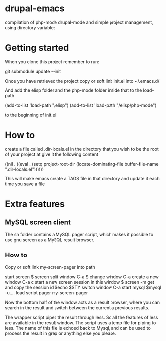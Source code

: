 drupal-emacs
============

compilation of php-mode drupal-mode and simple project management, using directory variables

Getting started
===============
When you clone this project remember to run:

git submodule update --init

Once you have retrieved the project copy or soft link init.el into ~/.emacs.d/

And add the elisp folder and the php-mode folder inside that to the load-path

(add-to-list 'load-path "<PATH TO DRUPAL-EMACS>/elisp")
(add-to-list 'load-path "<PATH TO DRUPAL-EMACS>/elisp/php-mode")

to the beginning of init.el

How to
======
create a file called .dir-locals.el in the directory that you wish to be the root of your project at give it the following content

((nil . ((eval . (setq project-root-dir (locate-dominating-file buffer-file-name ".dir-locals.el"))))))

This will make emacs create a TAGS file in that directory and update it each time you save a file

Extra features
==============

MySQL screen client
-------------------
The sh folder contains a MySQL pager script, which makes it possible to use gnu screen as a MySQL result browser.

How to
------
Copy or soft link my-screen-pager into path

start screen
 $ screen
split window
 C-a S
change window
 C-a <TAB>
create a new window
 C-a c
start a new screen session in this window
 $ screen -m
get and copy the session id
 $echo $STY
switch window
 C-a <TAB>
start mysql
 $mysql -u....
load script
 pager my-screen-pager <COPIED SESSION ID>

Now the bottom half of the window acts as a result browser, where you can search in the result and switch between the current a previous results.

The wrapper script pipes the result through less. So all the features of less are available in the result window.
The script uses a temp file for piping to less. The name of this file is echoed back to Mysql, and can be used to process the result in grep or anything else you please.

